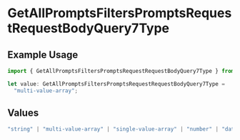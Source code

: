 # GetAllPromptsFiltersPromptsRequestRequestBodyQuery7Type

## Example Usage

```typescript
import { GetAllPromptsFiltersPromptsRequestRequestBodyQuery7Type } from "@orq-ai/node/models/operations";

let value: GetAllPromptsFiltersPromptsRequestRequestBodyQuery7Type =
  "multi-value-array";
```

## Values

```typescript
"string" | "multi-value-array" | "single-value-array" | "number" | "date" | "object" | "boolean" | "evaluator"
```